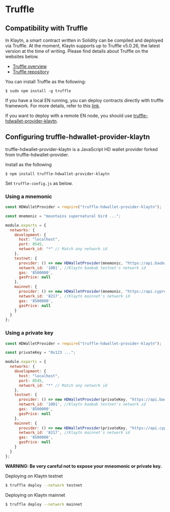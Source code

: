 # Truffle

## Compatibility with Truffle <a id="compatibility-with-truffle"></a>

In Klaytn, a smart contract written in Solidity can be compiled and deployed via Truffle. At the moment, Klaytn supports up to Truffle v5.0.26, the latest version at the time of writing. Please find details about Truffle on the websites below.

* [Truffle overview](https://trufflesuite.com/docs/truffle/overview)
* [Truffle repository](https://github.com/trufflesuite/truffle)

You can install Truffle as the following:

```text
$ sudo npm install -g truffle
```

If you have a local EN running, you can deploy contracts directly with truffle framework. For more details, refer to this [link](../../getting-started/quick-start/deploy-a-smart-contract.md#deploying-a-smart-contract-using-truffle).

If you want to deploy with a remote EN node, you should use [truffle-hdwallet-provider-klaytn](https://www.npmjs.com/package/truffle-hdwallet-provider-klaytn).

## Configuring truffle-hdwallet-provider-klaytn <a id="configuring-truffle-hdwallet-provider-klaytn"></a>

truffle-hdwallet-provider-klaytn is a JavaScript HD wallet provider forked from truffle-hdwallet-provider.

Install as the following

```text
$ npm install truffle-hdwallet-provider-klaytn
```

Set `truffle-config.js` as below.

### Using a mnemonic <a id="using-a-mnemonic"></a>

```javascript
const HDWalletProvider = require("truffle-hdwallet-provider-klaytn");

const mnemonic = "mountains supernatural bird ...";

module.exports = {
  networks: {
    development: {
      host: "localhost",
      port: 8545,
      network_id: "*" // Match any network id
    },
    testnet: {
      provider: () => new HDWalletProvider(mnemonic, "https://api.baobab.klaytn.net:8651"),
      network_id: '1001', //Klaytn baobab testnet's network id
      gas: '8500000',
      gasPrice: null
    },
    mainnet: {
      provider: () => new HDWalletProvider(mnemonic, "https://api.cypress.klaytn.net:8651"),
      network_id: '8217', //Klaytn mainnet's network id
      gas: '8500000',
      gasPrice: null
    }
  }
};
```

### Using a private key <a id="using-a-private-key"></a>

```javascript
const HDWalletProvider = require("truffle-hdwallet-provider-klaytn");

const privateKey = "0x123 ...";

module.exports = {
  networks: {
    development: {
      host: "localhost",
      port: 8545,
      network_id: "*" // Match any network id
    },
    testnet: {
      provider: () => new HDWalletProvider(privateKey, "https://api.baobab.klaytn.net:8651"),
      network_id: '1001', //Klaytn baobab testnet's network id
      gas: '8500000',
      gasPrice: null
    },
    mainnet: {
      provider: () => new HDWalletProvider(privateKey, "https://api.cypress.klaytn.net:8651"),
      network_id: '8217', //Klaytn mainnet's network id
      gas: '8500000',
      gasPrice: null
    }
  }
};
```

**WARNING: Be very careful not to expose your mneomonic or private key.**

Deploying on Klaytn testnet

```bash
$ truffle deploy --network testnet
```

Deploying on Klaytn mainnet

```bash
$ truffle deploy --network mainnet
```

